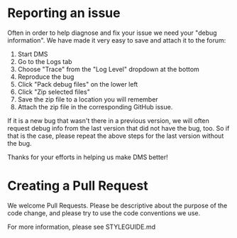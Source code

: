 # Reporting an issue

Often in order to help diagnose and fix your issue we need your "debug information". We have made it very easy to save and attach it to the forum:

1.  Start DMS
2.  Go to the Logs tab
3.  Choose "Trace" from the "Log Level" dropdown at the bottom
4.  Reproduce the bug
5.  Click "Pack debug files" on the lower left
6.  Click "Zip selected files"
7.  Save the zip file to a location you will remember
8.  Attach the zip file in the corresponding GitHub issue.

If it is a new bug that wasn't there in a previous version, we will often request debug info from the last version that did not have the bug, too.
So if that is the case, please repeat the above steps for the last version without the bug.

Thanks for your efforts in helping us make DMS better!

# Creating a Pull Request

We welcome Pull Requests. Please be descriptive about the purpose of the code change, and please try to use the code conventions we use.

For more information, please see STYLEGUIDE.md
